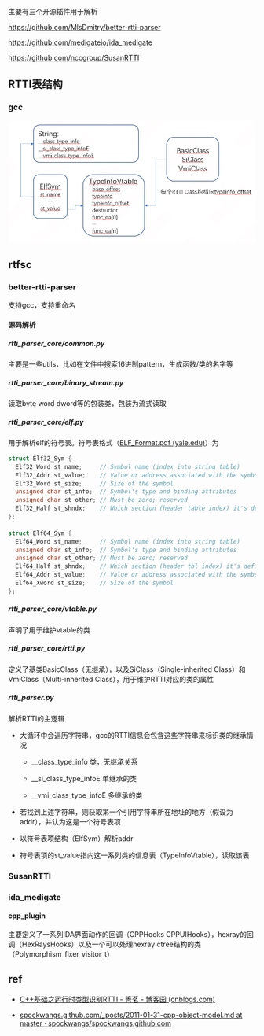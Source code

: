 主要有三个开源插件用于解析

https://github.com/MlsDmitry/better-rtti-parser

https://github.com/medigateio/ida_medigate

https://github.com/nccgroup/SusanRTTI

## RTTI表结构

### gcc

![](pic/rtti_1.png)

## rtfsc

### better-rtti-parser

支持gcc，支持重命名

#### 源码解析

##### rtti_parser_core/common.py

主要是一些utils，比如在文件中搜索16进制pattern，生成函数/类的名字等

##### rtti_parser_core/binary_stream.py

读取byte word dword等的包装类，包装为流式读取

##### rtti_parser_core/elf.py

用于解析elf的符号表。符号表格式（[ELF_Format.pdf (yale.edu)](https://flint.cs.yale.edu/cs422/doc/ELF_Format.pdf)）为

```c
struct Elf32_Sym {
  Elf32_Word st_name;     // Symbol name (index into string table)
  Elf32_Addr st_value;    // Value or address associated with the symbol
  Elf32_Word st_size;     // Size of the symbol
  unsigned char st_info;  // Symbol's type and binding attributes
  unsigned char st_other; // Must be zero; reserved
  Elf32_Half st_shndx;    // Which section (header table index) it's defined in
};

struct Elf64_Sym {
  Elf64_Word st_name;     // Symbol name (index into string table)
  unsigned char st_info;  // Symbol's type and binding attributes
  unsigned char st_other; // Must be zero; reserved
  Elf64_Half st_shndx;    // Which section (header tbl index) it's defined in
  Elf64_Addr st_value;    // Value or address associated with the symbol
  Elf64_Xword st_size;    // Size of the symbol
};
```

##### rtti_parser_core/vtable.py

声明了用于维护vtable的类

##### rtti_parser_core/rtti.py

定义了基类BasicClass（无继承），以及SiClass（Single-inherited Class）和VmiClass（Multi-inherited Class），用于维护RTTI对应的类的属性

##### rtti_parser.py

解析RTTI的主逻辑

* 大循环中会遍历字符串，gcc的RTTI信息会包含这些字符串来标识类的继承情况
  
  * __class_type_info  类，无继承关系
  
  * __si_class_type_infoE  单继承的类
  
  * __vmi_class_type_infoE  多继承的类

* 若找到上述字符串，则获取第一个引用字符串所在地址的地方（假设为addr），并认为这是一个符号表项

* 以符号表项结构（ElfSym）解析addr

* 符号表项的st_value指向这一系列类的信息表（TypeInfoVtable），读取该表

### SusanRTTI

### ida_medigate

#### cpp_plugin

主要定义了一系列IDA界面动作的回调（CPPHooks CPPUIHooks），hexray的回调（HexRaysHooks）以及一个可以处理hexray ctree结构的类（Polymorphism_fixer_visitor_t）

## ref

* [C++基础之运行时类型识别RTTI - 箐茗 - 博客园 (cnblogs.com)](https://www.cnblogs.com/MinPage/p/14638823.html)

* [spockwangs.github.com/_posts/2011-01-31-cpp-object-model.md at master · spockwangs/spockwangs.github.com](https://github.com/spockwangs/spockwangs.github.com/blob/master/_posts/2011-01-31-cpp-object-model.md)
